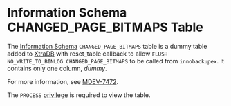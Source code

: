 
# Information Schema CHANGED_PAGE_BITMAPS Table

The [Information Schema](../../../../../../../mariadb-internals/information-schema-plugins-show-and-flush-statements.md) `CHANGED_PAGE_BITMAPS` table is a dummy table added to [XtraDB](../../../../../../../../server-usage/replication-cluster-multi-master/standard-replication/obsolete-replication-information/xtradb-option-innodb-release-locks-early.md) with reset_table callback to allow `FLUSH NO_WRITE_TO_BINLOG CHANGED_PAGE_BITMAPS` to be called from `innobackupex`. It contains only one column, *dummy*.


For more information, see [MDEV-7472](https://jira.mariadb.org/browse/MDEV-7472).


The `PROCESS` [privilege](../../../../../account-management-sql-commands/grant.md) is required to view the table.


